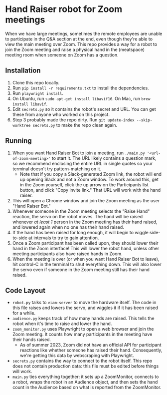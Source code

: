 # Hand Raiser robot for Zoom meetings

When we have large meetings, sometimes the remote employees are unable to participate in the Q&A section at the end, even though they're able to view the main meeting over Zoom. This repo provides a way for a robot to join the Zoom meeting and raise a physical hand in the (meatspace) meeting room when someone on Zoom has a question.

## Installation

1. Clone this repo locally.
2. Run `pip install -r requirements.txt` to install the dependencies.
3. Run `playwright install`.
4. On Ubuntu, run `sudo apt-get install libavif16`. On Mac, run `brew install libavif`.
5. Edit `secrets.py` so it contains the robot's secret and URL. You can get these from anyone who worked on this project.
6. Step 3 probably made the repo dirty. Run `git update-index --skip-worktree secrets.py` to make the repo clean again.

## Running

1. When you want Hand Raiser Bot to join a meeting, run `./main.py '<url-of-zoom-meeting>'` to start it. The URL likely contains a question mark, so we recommend enclosing the entire URL in single quotes so your terminal doesn't try pattern-matching on it.
   - Note that if you copy a Slack-generated Zoom link, the robot will end up opening Slack and not a Zoom window. To work around this, get in the Zoom yourself, click the up arrow on the Participants list button, and click "Copy invite link." That URL will work with the hand raiser.
2. This will open a Chrome window and join the Zoom meeting as the user "Hand Raiser Bot."
3. Whenever someone in the Zoom meeting selects the "Raise Hand" reaction, the servo on the robot moves. The hand will be raised whenever _at least 1_ person in the Zoom meeting has their hand raised, and lowered again when no one has their hand raised.
4. If the hand has been raised for long enough, it will begin to wiggle side-to-side at intervals to try to gain attention.
5. Once a Zoom participant has been called upon, they should lower their hand in the Zoom interface! This will lower the robot hand, unless other meeting participants also have raised hands in Zoom.
6. When the meeting is over (or when you want Hand Raiser Bot to leave), hit control-C in the terminal to shut everything down. This will also lower the servo even if someone in the Zoom meeting still has their hand raised.

## Code Layout

- `robot.py` talks to `viam-server` to move the hardware itself. The code in this file raises and lowers the servo, and wiggles it if it has been raised for a while.
- `audience.py` keeps track of how many hands are raised. This tells the robot when it's time to raise and lower the hand.
- `zoom_monitor.py` uses Playwright to open a web browser and join the Zoom meeting. It counts how many participants in the meeting have their hands raised.
  - As of summer 2023, Zoom did not have an official API for participant reactions like whether someone has raised their hand. Consequently, we're getting this data by webscraping with Playwright.
- `secrets.py` contains the way to connect to the robot itself. This repo does not contain production data: this file must be edited before things will work.
- `main.py` ties everything together: it sets up a ZoomMonitor, connects to a robot, wraps the robot in an Audience object, and then sets the hand count in the Audience based on what is reported from the ZoomMonitor.
